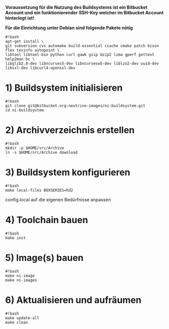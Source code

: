 **Voraussetzung für die Nutzung des Buildsystems ist ein Bitbucket Account und ein funktionierender SSH-Key welcher im Bitbucket Account hinterlegt ist!**


**Für die Einrichtung unter Debian sind folgende Pakete nötig**
```
#!bash
apt-get install \
git subversion cvs automake build-essential ccache cmake patch bison flex texinfo autopoint \
libtool libtool-bin python curl gawk gzip bzip2 lzma gperf gettext help2man bc \
libglib2.0-dev libncurses5-dev libncursesw5-dev liblzo2-dev uuid-dev libssl-dev libcurl4-openssl-dev
```

# 1) Buildsystem initialisieren #
```
#!bash
git clone git@bitbucket.org:neutrino-images/ni-buildsystem.git
cd ni-buildsystem
```

# 2) Archivverzeichnis erstellen #
```
#!bash
mkdir -p $HOME/src/Archive
ln -s $HOME/src/Archive download
```

# 3) Buildsystem konfigurieren #
```
#!bash
make local-files BOXSERIES=hd2
```
config.local auf die eigenen Bedürfnisse anpassen

# 4) Toolchain bauen #
```
#!bash
make init
```

# 5) Image(s) bauen #
```
#!bash
make ni-image
make ni-images
```

# 6) Aktualisieren und aufräumen #
```
#!bash
make update-all
make clean
```
